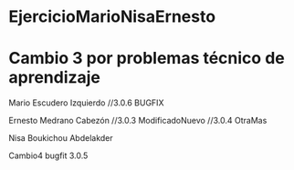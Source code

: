 # EjercicioMarioNisaErnesto
# Cambio 3 por problemas técnico de aprendizaje

Mario Escudero Izquierdo //3.0.6 BUGFIX

Ernesto Medrano Cabezón  //3.0.3 ModificadoNuevo //3.0.4 OtraMas

Nisa Boukichou Abdelakder

Cambio4 bugfit 3.0.5